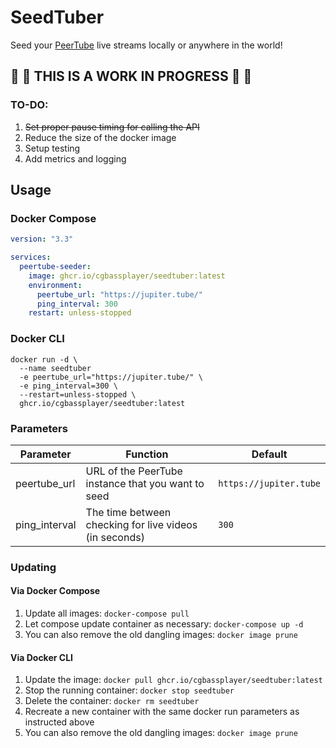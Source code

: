 # SeedTuber

Seed your [PeerTube](https://joinpeertube.org/) live streams locally or anywhere in the world!

## :rotating_light: :rotating_light: THIS IS A WORK IN PROGRESS :rotating_light: :rotating_light:

### TO-DO:

1. ~~Set proper pause timing for calling the API~~
2. Reduce the size of the docker image
3. Setup testing
4. Add metrics and logging

## Usage

### Docker Compose

```yaml
version: "3.3"

services:
  peertube-seeder:
    image: ghcr.io/cgbassplayer/seedtuber:latest
    environment:
      peertube_url: "https://jupiter.tube/"
      ping_interval: 300
    restart: unless-stopped
```

### Docker CLI

```
docker run -d \
  --name seedtuber
  -e peertube_url="https://jupiter.tube/" \
  -e ping_interval=300 \
  --restart=unless-stopped \
  ghcr.io/cgbassplayer/seedtuber:latest
```

### Parameters

| Parameter     | Function                                               | Default                |
|---------------|--------------------------------------------------------|------------------------|
| peertube_url  | URL of the PeerTube instance that you want to seed     | `https://jupiter.tube` |
| ping_interval | The time between checking for live videos (in seconds) | `300`                  |

### Updating

#### Via Docker Compose

1. Update all images: `docker-compose pull`
2. Let compose update container as necessary: `docker-compose up -d`
3. You can also remove the old dangling images: `docker image prune`

#### Via Docker CLI

1. Update the image: `docker pull ghcr.io/cgbassplayer/seedtuber:latest`
2. Stop the running container: `docker stop seedtuber`
3. Delete the container: `docker rm seedtuber`
4. Recreate a new container with the same docker run parameters as instructed above
5. You can also remove the old dangling images: `docker image prune`
